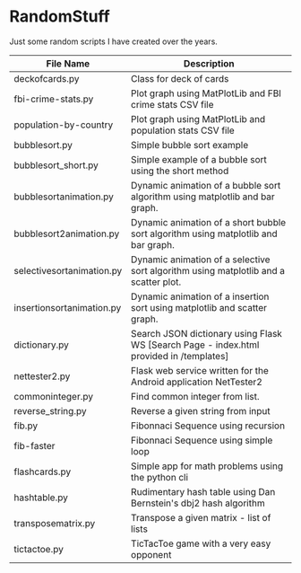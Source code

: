 # RandomStuff
Just some random scripts I have created over the years.       

File Name      | Description
------------- | -------------
deckofcards.py | Class for deck of cards    
fbi-crime-stats.py   | Plot graph using MatPlotLib and FBI crime stats CSV file
population-by-country | Plot graph using MatPlotLib and population stats CSV file
bubblesort.py  | Simple bubble sort example 
bubblesort_short.py  | Simple example of a bubble sort using the short method  
bubblesortanimation.py  | Dynamic animation of a bubble sort algorithm using matplotlib and bar graph. 
bubblesort2animation.py  | Dynamic animation of a short bubble sort algorithm using matplotlib and bar graph. 
selectivesortanimation.py  | Dynamic animation of a selective sort algorithm using matplotlib and a scatter plot. 
insertionsortanimation.py |  Dynamic animation of a insertion sort using matplotlib and scatter graph.
dictionary.py  | Search JSON dictionary using Flask WS [Search Page - index.html provided in /templates] 
nettester2.py  | Flask web service written for the Android application NetTester2  
commoninteger.py  |   Find common integer from list. 
reverse_string.py | Reverse a given string from input  
fib.py     | Fibonnaci Sequence using recursion  
fib-faster | Fibonnaci Sequence using simple loop   
flashcards.py    | Simple app for math problems using the python cli 
hashtable.py   |  Rudimentary hash table using Dan Bernstein's dbj2 hash algorithm  
transposematrix.py | Transpose a given matrix - list of lists
tictactoe.py  | TicTacToe game with a very easy opponent


   









